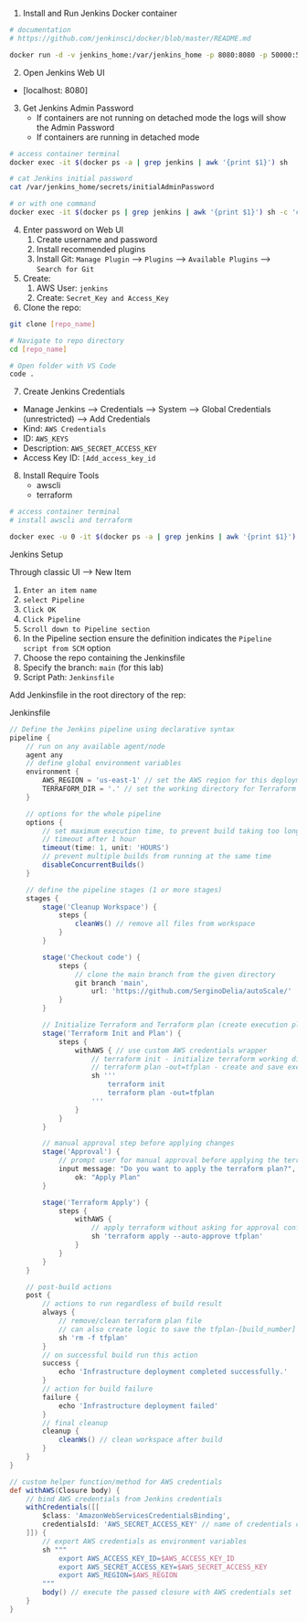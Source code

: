 1. Install and Run Jenkins Docker container

```sh
# documentation
# https://github.com/jenkinsci/docker/blob/master/README.md

docker run -d -v jenkins_home:/var/jenkins_home -p 8080:8080 -p 50000:50000 --restart=on-failure jenkins/jenkins:lts-jdk17
```

2. Open Jenkins Web UI
- [localhost: 8080]

3. Get Jenkins Admin Password
    - If containers are not running on detached mode the logs will show the Admin Password
    - If containers are running in detached mode

```sh
# access container terminal
docker exec -it $(docker ps -a | grep jenkins | awk '{print $1}') sh

# cat Jenkins initial password
cat /var/jenkins_home/secrets/initialAdminPassword

# or with one command 
docker exec -it $(docker ps | grep jenkins | awk '{print $1}') sh -c 'cat /var/jenkins_home/secrets/initialAdminPassword'
```

4. Enter password on Web UI
    1. Create username and password
    2. Install recommended plugins
    3. Install Git: `Manage Plugin` --> `Plugins` --> `Available Plugins` --> `Search for Git`
5. Create:
    1. AWS User: `jenkins`
    2. Create: `Secret_Key and Access_Key`
6. Clone the repo:

```sh
git clone [repo_name]

# Navigate to repo directory
cd [repo_name]

# Open folder with VS Code
code .
```

7. Create Jenkins Credentials
- Manage Jenkins --> Credentials --> System --> Global Credentials (unrestricted) --> Add Credentials
- Kind: `AWS Credentials`
- ID: `AWS_KEYS`
- Description: `AWS_SECRET_ACCESS_KEY`
- Access Key ID: `[Add_access_key_id`

8. Install Require Tools
    - awscli
    - terraform

```sh
# access container terminal
# install awscli and terraform

docker exec -u 0 -it $(docker ps -a | grep jenkins | awk '{print $1}') sh -c ' apt update && apt install -y awscli; mkdir -p /home/jenkins/bin; curl -fsSL https://releases.hashicorp.com/terraform/1.5.7/terraform_1.5.7_linux_amd64.zip -o /home/jenkins/terraform.zip; unzip /home/jenkins/terraform.zip -d /home/jenkins/bin; rm /home/jenkins/terraform.zip; export PATH="/home/jenkins/bin:$PATH"; mv /home/jenkins/bin/terraform /usr/local/bin; terraform --version'
```

Jenkins Setup

Through classic UI --> New Item
1. `Enter an item name`
2. `select Pipeline`
3. `Click OK`
4. `Click Pipeline`
5. `Scroll down to Pipeline section`
6. In the Pipeline section ensure the definition indicates the `Pipeline script from SCM` option
7. Choose the repo containing the Jenkinsfile
8. Specify the branch: `main` (for this lab)
9. Script Path: `Jenkinsfile`

Add Jenkinsfile in the root directory of the rep:

Jenkinsfile

```groovy
// Define the Jenkins pipeline using declarative syntax
pipeline {
    // run on any available agent/node
    agent any
    // define global environment variables
    environment {
        AWS_REGION = 'us-east-1' // set the AWS region for this deployment
        TERRAFORM_DIR = '.' // set the working directory for Terraform
    }

    // options for the whole pipeline
    options {
        // set maximum execution time, to prevent build taking too long or hanging
        // timeout after 1 hour
        timeout(time: 1, unit: 'HOURS')
        // prevent multiple builds from running at the same time
        disableConcurrentBuilds()
    }

    // define the pipeline stages (1 or more stages)
    stages {
        stage('Cleanup Workspace') {
            steps {
                cleanWs() // remove all files from workspace
            }
        }

        stage('Checkout code') {
            steps {
                // clone the main branch from the given directory
                git branch 'main',
                    url: 'https://github.com/SerginoDelia/autoScale/'
            }
        }

        // Initialize Terraform and Terraform plan (create execution plan)
        stage('Terraform Init and Plan') {
            steps {
                withAWS { // use custom AWS credentials wrapper
                    // terraform init - initialize terraform working dir
                    // terraform plan -out=tfplan - create and save execution plan
                    sh '''
                        terraform init
                        terraform plan -out=tfplan
                    '''
                }
            }
        }

        // manual approval step before applying changes
        stage('Approval') {
            // prompt user for manual approval before applying the terraform
            input message: "Do you want to apply the terraform plan?",
                ok: "Apply Plan"
        }

        stage('Terraform Apply') {
            steps {
                withAWS {
                    // apply terraform without asking for approval confirmation
                    sh 'terraform apply --auto-approve tfplan'
                }
            }
        }
    }

    // post-build actions
    post {
        // actions to run regardless of build result
        always {
            // remove/clean terraform plan file
            // can also create logic to save the tfplan-[build_number] based on build number - can add later or
            sh 'rm -f tfplan'
        }
        // on successful build run this action
        success {
            echo 'Infrastructure deployment completed successfully.'
        }
        // action for build failure
        failure {
            echo 'Infrastructure deployment failed'
        }
        // final cleanup
        cleanup {
            cleanWs() // clean workspace after build
        }
    }
}

// custom helper function/method for AWS credentials
def withAWS(Closure body) {
    // bind AWS credentials from Jenkins credentials
    withCredentials([[
        $class: 'AmazonWebServicesCredentialsBinding',
        credentialsId: 'AWS_SECRET_ACCESS_KEY' // name of credentials created in Jenkins
    ]]) {
        // export AWS credentials as environment variables
        sh """
            export AWS_ACCESS_KEY_ID=$AWS_ACCESS_KEY_ID
            export AWS_SECRET_ACCESS_KEY=$AWS_SECRET_ACCESS_KEY
            export AWS_REGION=$AWS_REGION
        """
        body() // execute the passed closure with AWS credentials set
    }
}
```


